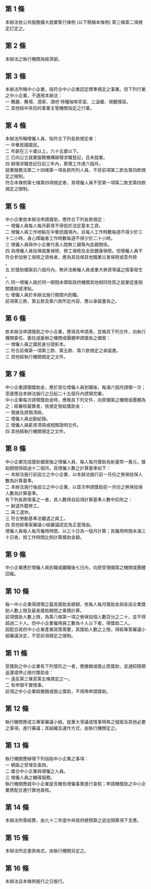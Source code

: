 第 1 條
-------
本辦法依公共服務擴大就業暫行條例 (以下簡稱本條例) 第三條第二項規  
定訂定之。

第 2 條
-------
本辦法之執行機關為經濟部。

第 3 條
-------
本辦法所稱中小企業，指符合中小企業認定標準規定之事業。但下列行業  
之中小企業，不適用本辦法：  
一  舞廳、舞場、酒家、酒吧 特種咖啡茶室、三溫暖、視聽理容。  
二  其他經中央目的事業主管機關指定之行業。

第 4 條
-------
本辦法所稱增僱人員，指符合下列各款規定者：  
一  中華民國國民。  
二  年齡在三十歲以上，六十五歲以下。  
三  已向公立就業服務機構辦理求職登記，且未就業。  
四  辦理求職登記日前三年內，累積工作達六個月。  
就業服務法第二十四條第一項各款所列人員，不受前項第二款及第四款規  
定之限制。  
符合本條例第七條第四項規定者，其增僱人員不受第一項第二款至第四款  
規定之限制。

第 5 條
-------
中小企業依本辦法申請獎助，應符合下列各款規定：  
一  增僱人員每人每月薪資不得低於法定基本工資。  
二  增僱人員工作地點在中華民國境內，且每人工作時數每週不得少於三  
    十二小時，身心障礙者工作時數每週不得少於二十小時。  
三  增僱人員與中小企業代表人間無三親等內血親關係。  
四  為增僱人員投保就業保險、勞工保險及全民健康保險。但增僱人員不  
    符合參加勞工保險之資格者，應為其投保其他職業災害保險或意外險  
    。  
五  於獎助備案前六個月內，無非法解僱人員或重大勞資爭議之情事發生  
    。  
六  同一增僱人員於同一期間未領取政府機關其他相同性質之就業促進相  
    關獎助或津貼。  
七  增僱人員於本辦法施行期間內到職。  
前項第三款、第五款及第六款所定內容，應以承諾書為之。

第 6 條
-------
依本辦法申請獎助之中小企業，應填具申請表，並檢具下列文件，向執行  
機關委任、委託或委辦之機關或團體申請獎助之備案：  
一  增僱人員之國民身分證影本。  
二  符合前條第一項第三款、第五款、第六款規定之承諾書。  
三  其他經執行機關規定之文件。

第 7 條
-------
中小企業請領獎助金，應於首位增僱人員到職後，每滿六個月請領一次；  
至遲應自本辦法施行之日起二十五個月內請領完畢。  
中小企業每次請領獎助金時，應檢具下列文件，向原備案之機關或團體為  
之；經審核屬實者，依規定發給獎助金：  
一  領據及請領清冊。  
二  增僱人員出勤紀錄。  
三  增僱人員薪資清冊或相關證明文件。  
四  其他經執行機關規定之文件。

第 8 條
-------
中小企業完成獎助備案後之增僱人員，每人每月獎助為新臺幣一萬元，獎  
助期間得超過十二個月。其增僱人數之計算基準如下：  
一  本辦法施行前設立之中小企業，以本辦法施行前一月份之勞保投保人  
    數為計算基準。  
二  本辦法施行後設立之中小企業，以首次申請獎助前一月份之勞保投保  
    人數為計算基準。  
有下列各款情事之一者，其人數得自前項計算基準人數中扣除之：  
一  辭退外籍勞工。  
二  員工退休。  
三  符合勞動基準法離退之員工。  
四  其他經專案審議小組審議認定為正當理由。  
增僱人員每人每月僱用時間，以三十日為一個月計算；其僱用時間未滿三  
十日者，按工作時間比例計算獎助金額。

第 9 條
-------
中小企業應於增僱人員到職或離職後七日內，向原受理備案之機關或團體  
回報。

第 10 條
--------
每一中小企業得請領之最高獎助金總額，依每人每月獎助金與各該企業獎  
助人數上限及最長獎助期間之乘積計算。  
前項獎助人數上限，為第八條第一項之勞保投個人數百分之二十，並不得  
超過二十人。但中小企業僱用員工數為十人以下者，得獎助二人。  
因配合政府中小企業產業政策需要，其獎助人數之上限，得經專案審議小  
組審議決定，不受前項規定之限制。

第 11 條
--------
受獎助之中小企業有下列情形之一者，應撤銷或廢止原獎助，並通知限期  
返還或停止撥付獎助金：  
一  違反第三條至第五條規定之一。  
二  有申領不實情事。  
前項之中小企業經撤銷或廢止獎助，不得再申請獎助。

第 12 條
--------
執行機關應成立專案審議小組，就重大爭議或情事特殊之個案及其他必要  
之事項，進行審議；其組織及運作方式，由執行機關定之。

第 13 條
--------
執行機關應辦理下列協助中小企業之事項：  
一  網路之受理及查詢。  
二  媒合中小企業與增僱之人員。  
三  增僱人員之輔導服務。  
執行機關應就中小企業是否確有增僱事實進行查核；申請機獎助之中小企  
業應配合進行實地查核。

第 14 條
--------
本辦法所需經費，由九十二年度中央政府總預算之追加預算項下支應。

第 15 條
--------
本辦法所定書表格式，由執行機關另定之。

第 16 條
--------
本辦法自本條例施行之日施行。

